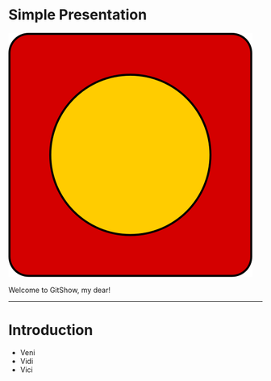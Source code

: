 <!-- .slide: class="title" -->

# Simple Presentation <!-- .element: class="r-fit-text" -->

![Square](assets/square.svg) <!-- .element: class="r-stretch" -->

Welcome to GitShow, my dear!

---

# Introduction

- Veni
- Vidi
- Vici
